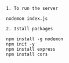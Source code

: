  `1. To run the server `
 
    nodemon index.js

`2. Istall packages`

    npm install -g nodemon
    npm init -y
    npm install express
    npm install cors


